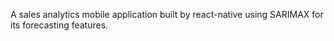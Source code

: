 A sales analytics mobile application built by react-native using SARIMAX for its forecasting features.
